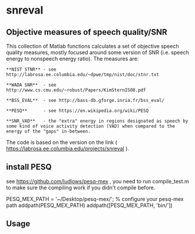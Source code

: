 # snreval

## Objective measures of speech quality/SNR

This collection of Matlab functions calculates a set of objective speech quality measures, mostly focused around some version of SNR (i.e. speech energy to nonspeech energy ratio). The measures are:

    **NIST STNR** - see http://labrosa.ee.columbia.edu/~dpwe/tmp/nist/doc/stnr.txt 

    **WADA SNR**  - see http://www.cs.cmu.edu/~robust/Papers/KimSternIS08.pdf

    **BSS_EVAL**  - see http://bass-db.gforge.inria.fr/bss_eval/ 

    **PESQ**      - see https://en.wikipedia.org/wiki/PESQ  

    **SNR_VAD**   - the "extra" energy in regions designated as speech by some kind of voice activity detection (VAD) when compared to the energy of the "gaps" in-between.


The code is based on the version on the link ( https://labrosa.ee.columbia.edu/projects/snreval ).

## install PESQ

see https://github.com/ludlows/pesq-mex , you need to run compile_test.m to make sure the compiling work if you didn't compile before.

PESQ_MEX_PATH = '~/Desktop/pesq-mex/'; % configure your pesq-mex path
addpath(PESQ_MEX_PATH)
addpath([PESQ_MEX_PATH, 'bin/'])


## Usage




